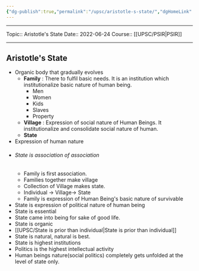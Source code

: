 ```yaml
---
{"dg-publish":true,"permalink":"/upsc/aristotle-s-state/","dgHomeLink":true,"dgPassFrontmatter":false}
---
```


----
Topic:: Aristotle's State
Date:: 2022-06-24
Course:: [[UPSC/PSIR|PSIR]] 

----
## Aristotle's State
- Organic body that gradually evolves
	- **Family** : There to fulfil basic needs. It is an institution which institutionalize basic nature of human being.
		- Men 
		- Women 
		- Kids 
		- Slaves 
		- Property
	- **Village** : Expression of social nature of Human Beings. It institutionalize and consolidate social nature of human. 
	- **State**
- Expression of human nature 
- ###### State is association of association 
	- Family is first association. 
	- Families together make village 
	- Collection of Village makes state. 
	- Individual -> Village-> State
	- Family is expression of Human Being's basic nature of survivable 
- State is expression of political nature of human being 
- State is essential 
- State came into being for sake of good life. 
- State is organic 
- [[UPSC/State is prior than individual|State is prior than individual]] 
- State is natural, natural is best.
- State is highest institutions 
- Politics is the highest intellectual activity 
- Human beings nature(social politics)  completely gets unfolded at the level of state only. 

